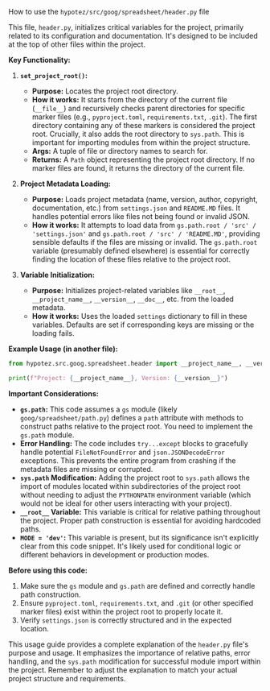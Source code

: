 How to use the `hypotez/src/goog/spreadsheet/header.py` file

This file, `header.py`, initializes critical variables for the project, primarily related to its configuration and documentation. It's designed to be included at the top of other files within the project.

**Key Functionality:**

1. **`set_project_root()`:**
   - **Purpose:** Locates the project root directory.
   - **How it works:** It starts from the directory of the current file (`__file__`) and recursively checks parent directories for specific marker files (e.g., `pyproject.toml`, `requirements.txt`, `.git`). The first directory containing any of these markers is considered the project root.  Crucially, it also adds the root directory to `sys.path`. This is important for importing modules from within the project structure.
   - **Args:** A tuple of file or directory names to search for.
   - **Returns:** A `Path` object representing the project root directory.  If no marker files are found, it returns the directory of the current file.

2. **Project Metadata Loading:**
   - **Purpose:** Loads project metadata (name, version, author, copyright, documentation, etc.) from `settings.json` and `README.MD` files.  It handles potential errors like files not being found or invalid JSON.
   - **How it works:**  It attempts to load data from `gs.path.root / 'src' / 'settings.json'` and `gs.path.root / 'src' / 'README.MD'`, providing sensible defaults if the files are missing or invalid. The `gs.path.root` variable (presumably defined elsewhere) is essential for correctly finding the location of these files relative to the project root.

3. **Variable Initialization:**
   - **Purpose:** Initializes project-related variables like `__root__`, `__project_name__`, `__version__`, `__doc__`, etc. from the loaded metadata.
   - **How it works:** Uses the loaded `settings` dictionary to fill in these variables.  Defaults are set if corresponding keys are missing or the loading fails.


**Example Usage (in another file):**

```python
from hypotez.src.goog.spreadsheet.header import __project_name__, __version__

print(f"Project: {__project_name__}, Version: {__version__}")
```

**Important Considerations:**

* **`gs.path`:** This code assumes a `gs` module (likely `goog/spreadsheet/path.py`) defines a `path` attribute with methods to construct paths relative to the project root.  You need to implement the `gs.path` module.
* **Error Handling:** The code includes `try...except` blocks to gracefully handle potential `FileNotFoundError` and `json.JSONDecodeError` exceptions. This prevents the entire program from crashing if the metadata files are missing or corrupted.
* **`sys.path` Modification:**  Adding the project root to `sys.path` allows the import of modules located within subdirectories of the project root without needing to adjust the `PYTHONPATH` environment variable (which would not be ideal for other users interacting with your project).
* **`__root__` Variable:**  This variable is critical for relative pathing throughout the project.  Proper path construction is essential for avoiding hardcoded paths.
* **`MODE = 'dev'`:**  This variable is present, but its significance isn't explicitly clear from this code snippet.  It's likely used for conditional logic or different behaviors in development or production modes.


**Before using this code:**

1. Make sure the `gs` module and `gs.path` are defined and correctly handle path construction.
2. Ensure `pyproject.toml`, `requirements.txt`, and `.git` (or other specified marker files) exist within the project root to properly locate it.
3. Verify `settings.json` is correctly structured and in the expected location.


This usage guide provides a complete explanation of the `header.py` file's purpose and usage. It emphasizes the importance of relative paths, error handling, and the `sys.path` modification for successful module import within the project. Remember to adjust the explanation to match your actual project structure and requirements.